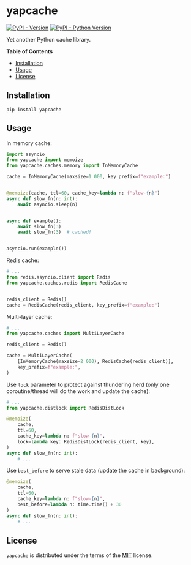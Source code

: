 # yapcache

[![PyPI - Version](https://img.shields.io/pypi/v/yapcache.svg)](https://pypi.org/project/yapcache)
[![PyPI - Python Version](https://img.shields.io/pypi/pyversions/yapcache.svg)](https://pypi.org/project/yapcache)

Yet another Python cache library.

**Table of Contents**

- [Installation](#installation)
- [Usage](#usage)
- [License](#license)

## Installation

```console
pip install yapcache
```

## Usage

In memory cache:

```python
import asyncio
from yapcache import memoize
from yapcache.caches.memory import InMemoryCache

cache = InMemoryCache(maxsize=1_000, key_prefix=f"example:")


@memoize(cache, ttl=60, cache_key=lambda n: f"slow-{n}")
async def slow_fn(n: int):
    await asyncio.sleep(n)


async def example():
    await slow_fn(3)
    await slow_fn(3)  # cached!


asyncio.run(example())
```

Redis cache:

```python
# ...
from redis.asyncio.client import Redis
from yapcache.caches.redis import RedisCache


redis_client = Redis()
cache = RedisCache(redis_client, key_prefix=f"example:")
```

Multi-layer cache:

```python
# ...
from yapcache.caches import MultiLayerCache

redis_client = Redis()

cache = MultiLayerCache(
    [InMemoryCache(maxsize=2_000), RedisCache(redis_client)],
    key_prefix=f"example:",
)
```

Use `lock` parameter to protect against thundering herd (only one coroutine/thread
will do the work and update the cache):

```python
# ...
from yapcache.distlock import RedisDistLock

@memoize(
    cache,
    ttl=60,
    cache_key=lambda n: f"slow-{n}",
    lock=lambda key: RedisDistLock(redis_client, key),
)
async def slow_fn(n: int):
    # ...
```

Use `best_before` to serve stale data (update the cache in background):

```python
@memoize(
    cache,
    ttl=60,
    cache_key=lambda n: f"slow-{n}",
    best_before=lambda n: time.time() + 30
)
async def slow_fn(n: int):
    # ...
```

## License

`yapcache` is distributed under the terms of the [MIT](https://spdx.org/licenses/MIT.html) license.
